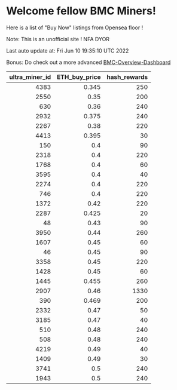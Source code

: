 # Welcome fellow BMC Miners!
Here is a list of "Buy Now" listings from Opensea floor !

Note: This is an unofficial site ! NFA DYOR

Last auto update at: Fri Jun 10 19:35:10 UTC 2022

Bonus: Do check out a more advanced [BMC-Overview-Dashboard](https://dune.com/defifunk/BMC-Overview-Dashboard)


|   ultra_miner_id |   ETH_buy_price |   hash_rewards |
|-----------------:|----------------:|---------------:|
|             4383 |           0.345 |            250 |
|             2550 |           0.35  |            200 |
|              630 |           0.36  |            240 |
|             2932 |           0.375 |            240 |
|             2267 |           0.38  |            220 |
|             4413 |           0.395 |             30 |
|              150 |           0.4   |             90 |
|             2318 |           0.4   |            220 |
|             1768 |           0.4   |             60 |
|             3595 |           0.4   |             40 |
|             2274 |           0.4   |            220 |
|              746 |           0.4   |            220 |
|             1372 |           0.42  |            220 |
|             2287 |           0.425 |             20 |
|               48 |           0.43  |             90 |
|             3950 |           0.44  |            260 |
|             1607 |           0.45  |             60 |
|               46 |           0.45  |             90 |
|             3358 |           0.45  |            220 |
|             1428 |           0.45  |             60 |
|             1445 |           0.455 |            260 |
|             2907 |           0.46  |           1330 |
|              390 |           0.469 |            200 |
|             2332 |           0.47  |             50 |
|             3185 |           0.47  |             40 |
|              510 |           0.48  |            240 |
|              508 |           0.48  |            240 |
|             4219 |           0.49  |             40 |
|             1409 |           0.49  |             30 |
|             3741 |           0.5   |            240 |
|             1943 |           0.5   |            240 |